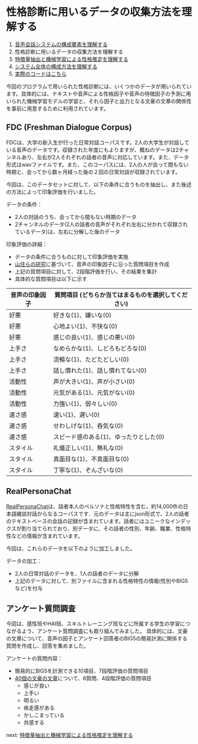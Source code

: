 # 性格診断に用いるデータの収集方法を理解する

1. [音声会話システムの構成要素を理解する](./audio_chat.md)
1. 性格診断に用いるデータの収集方法を理解する
1. [特徴量抽出と機械学習による性格推定を理解する](./prediction.md)
1. [システム全体の構成方法を理解する](./system.md)
1. [実際のコードはこちら](../gui_audio_chat.py)

今回のプログラムで用いられた性格診断には、いくつかのデータが用いられています。具体的には、テキストや音声による性格因子や音声の特徴因子の予測に用いられた機械学習モデルの学習と、それら因子と出力となる文豪の文章の関係性を事前に用意するために利用されています。

## FDC (Freshman Dialogue Corpus)
FDCは、大学の新入生が行った日常対話コーパスです。2人の大学生が対話している音声のデータです。収録された年度にもよりますが、概ねのデータは2チャンネルあり、左右が2人それぞれの話者の音声に対応しています。また、データ形式はwavファイルです。また、このコーパスには、2人の人が会って間もない時期と、会ってから数ヶ月経った後の２回の日常対話が収録されています。

今回は、このデータセットに対して、以下の条件に合うものを抽出し、また後述の方法によって印象評価を行いました。

データの条件：
- 2人の対話のうち、会ってから間もない時期のデータ
- 2チャンネルのデータ(2人の話者の音声がそれぞれ左右に分かれて収録されているデータ)は、左右に分解した後のデータ

印象評価の詳細：
- データの条件に合うものに対して印象評価を実施
- [山住らの研究](https://www.jstage.jst.go.jp/article/jasj/61/6/61_KJ00003301328/_pdf#page=1.00)に基づいて、音声の印象因子に沿った質問項目を作成
- 上記の質問項目に対して、2段階評価を行い、その結果を集計
- 具体的な質問項目は以下に示す

| 音声の印象因子 | 質問項目 (どちらか当てはまるものを選択してください) |
| -------------- | --------------------------------------------------- |
| 好悪           | 好きな(1)、嫌いな(0)                                |
| 好悪           | 心地よい(1)、不快な(0)                              |
| 好悪           | 感じの良い(1)、感じの悪い(0)                        |
| 上手さ         | なめらかな(1)、しどろもどろな(0)                    |
| 上手さ         | 流暢な(1)、たどたどしい(0)                          |
| 上手さ         | 話し慣れた(1)、話し慣れてない(0)                    |
| 活動性         | 声が大きい(1)、声が小さい(0)                        |
| 活動性         | 元気がある(1)、元気がない(0)                        |
| 活動性         | 力強い(1)、弱々しい(0)                              |
| 速さ感         | 速い(1)、遅い(0)                                    |
| 速さ感         | せわしげな(1)、呑気な(0)                            |
| 速さ感         | スピード感のある(1)、ゆったりとした(0)              |
| スタイル       | 礼儀正しい(1)、無礼な(0)                            |
| スタイル       | 真面目な(1)、不真面目な(0)                          |
| スタイル       | 丁寧な(1)、ぞんざいな(0)                            |

## RealPersonaChat
[RealPersonaChat](https://github.com/nu-dialogue/real-persona-chat)は、話者本人のペルソナと性格特性を含む，約14,000件の日本語雑談対話からなるコーパスです．元のデータは主にjson形式で、2人の話者のテキストベースの会話の記録が含まれています。話者にはユニークなインデックスが割り当てられており、別データに、その話者の性別、年齢、職業、性格特性などの情報が含まれています。

今回は、これらのデータを以下のように加工しました。

データの加工：
- 2人の日常対話のデータを、1人の話者のデータに分解
- 上記のデータに対して、別ファイルに含まれる性格特性の情報(性別やBIG5など)を付与

## アンケート質問調査

今回は、感性班やHAI班、スキルトレーニング班などに所属する学生の学習につながるよう、アンケート質問調査にも取り組んでみました。
具体的には、文豪の文章について、音声の因子とアンケート回答者のBIG5の簡易計測に関係する質問を作成し、回答を集めました。

アンケートの質問内容：
- 簡易的にBIG5を計測できる10項目、7段階評価の質問項目
- [40個の文豪の文章](str.csv)について、6質問、4段階評価の質問項目
	- 感じが良い
	- 上手い
	- 明るい
	- 疾走感がある
	- かしこまっている
	- 共感する

next: [特徴量抽出と機械学習による性格推定を理解する](./prediction.md)